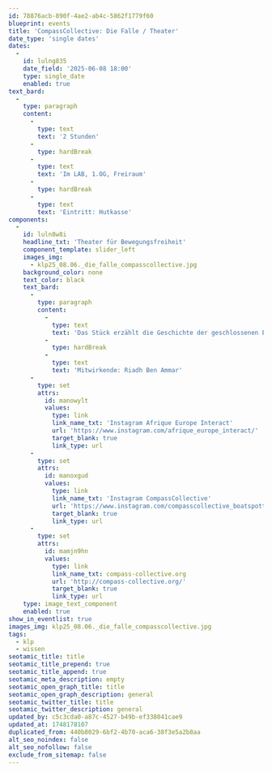 ```yaml
---
id: 78876acb-890f-4ae2-ab4c-5862f1779f60
blueprint: events
title: 'CompassCollective: Die Falle / Theater'
date_type: 'single dates'
dates:
  -
    id: lulng835
    date_field: '2025-06-08 18:00'
    type: single_date
    enabled: true
text_bard:
  -
    type: paragraph
    content:
      -
        type: text
        text: '2 Stunden'
      -
        type: hardBreak
      -
        type: text
        text: 'Im LAB, 1.OG, Freiraum'
      -
        type: hardBreak
      -
        type: text
        text: 'Eintritt: Hutkasse'
components:
  -
    id: luln8w8i
    headline_txt: 'Theater für Bewegungsfreiheit'
    component_template: slider_left
    images_img:
      - klp25_08.06._die_falle_compasscollective.jpg
    background_color: none
    text_color: black
    text_bard:
      -
        type: paragraph
        content:
          -
            type: text
            text: 'Das Stück erzählt die Geschichte der geschlossenen EU-Außengrenze und ihre Missverständnisse. Viele Geflüchtete träumen davon in der EU aufgenommen zu werden und sind sich den Hürden dabei oft nicht bewusst. Die, die es nach Europa schaffen, tun alles, um nicht mit leeren Händen zurückzukehren. Doch wie soll das gehen ohne Arbeitserlaubnis, ohne sichere Aufenthaltsgenehmigung und in ständiger Angst abgeschoben zu werden? Wie war es mal, wie ist es jetzt und wie könnte es sein? Im Anschluss an das Theaterstück werden wir uns gemeinsam mit Riadh und euch über die Thematik austauschen. '
          -
            type: hardBreak
          -
            type: text
            text: 'Mitwirkende: Riadh Ben Ammar'
      -
        type: set
        attrs:
          id: manowylt
          values:
            type: link
            link_name_txt: 'Instagram Afrique Europe Interact'
            url: 'https://www.instagram.com/afrique_europe_interact/'
            target_blank: true
            link_type: url
      -
        type: set
        attrs:
          id: manoxgud
          values:
            type: link
            link_name_txt: 'Instagram CompassCollective'
            url: 'https://www.instagram.com/compasscollective_boatspotting/'
            target_blank: true
            link_type: url
      -
        type: set
        attrs:
          id: mamjn9hn
          values:
            type: link
            link_name_txt: compass-collective.org
            url: 'http://compass-collective.org/'
            target_blank: true
            link_type: url
    type: image_text_component
    enabled: true
show_in_eventlist: true
images_img: klp25_08.06._die_falle_compasscollective.jpg
tags:
  - klp
  - wissen
seotamic_title: title
seotamic_title_prepend: true
seotamic_title_append: true
seotamic_meta_description: empty
seotamic_open_graph_title: title
seotamic_open_graph_description: general
seotamic_twitter_title: title
seotamic_twitter_description: general
updated_by: c5c3cda0-a87c-4527-b49b-ef338041cae9
updated_at: 1748178107
duplicated_from: 440b8029-6bf2-4b70-aca6-38f3e5a2b8aa
alt_seo_noindex: false
alt_seo_nofollow: false
exclude_from_sitemap: false
---
```

